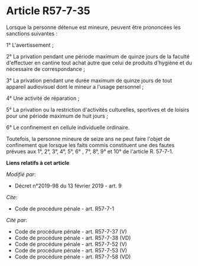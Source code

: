 # Article R57-7-35

Lorsque la personne détenue est mineure, peuvent être prononcées les sanctions suivantes : 

1° L'avertissement ; 

2° La privation pendant une période maximum de quinze jours de la faculté d'effectuer en cantine tout achat autre que celui
de produits d'hygiène et du nécessaire de correspondance ; 

3° La privation pendant une durée maximum de quinze jours de tout appareil audiovisuel dont le mineur a l'usage personnel ; 

4° Une activité de réparation ; 

5° La privation ou la restriction d'activités culturelles, sportives et de loisirs pour une période maximum de huit jours ; 

6° Le confinement en cellule individuelle ordinaire. 

Toutefois, la personne mineure de seize ans ne peut faire l'objet de confinement que lorsque les faits commis constituent une
des fautes prévues aux 1°, 2°, 3°, 4°, 5°, 6°  , 7°, 8°, 9° et 10° de l'article R. 57-7-1.

**Liens relatifs à cet article**

_Modifié par_:

  - Décret n°2019-98 du 13 février 2019 - art. 9

_Cite_:

  - Code de procédure pénale - art. R57-7-1

_Cité par_:

  - Code de procédure pénale - art. R57-7-37 (V)
  - Code de procédure pénale - art. R57-7-38 (VD)
  - Code de procédure pénale - art. R57-7-52 (V)
  - Code de procédure pénale - art. R57-7-53 (V)
  - Code de procédure pénale - art. R57-7-58 (VD)
